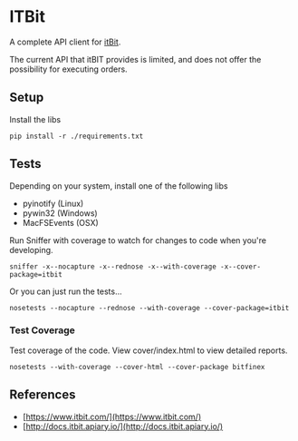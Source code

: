 # ITBit

A complete API client for [itBit](https://www.itbit.com/).

The current API that itBIT provides is limited, and does not offer the
possibility for executing orders.


## Setup

Install the libs

    pip install -r ./requirements.txt


## Tests

Depending on your system, install one of the following libs

- pyinotify (Linux)
- pywin32 (Windows)
- MacFSEvents (OSX)

Run Sniffer with coverage to watch for changes to code when you're developing.

    sniffer -x--nocapture -x--rednose -x--with-coverage -x--cover-package=itbit

Or you can just run the tests...

    nosetests --nocapture --rednose --with-coverage --cover-package=itbit


### Test Coverage

Test coverage of the code. View cover/index.html to view detailed reports.

    nosetests --with-coverage --cover-html --cover-package bitfinex


## References

- [https://www.itbit.com/](https://www.itbit.com/)
- [http://docs.itbit.apiary.io/](http://docs.itbit.apiary.io/)
